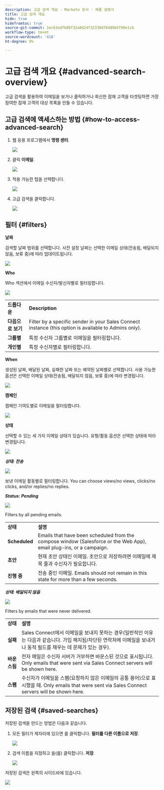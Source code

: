 ```yaml
---
description: 고급 검색 개요 - Marketo 문서 - 제품 설명서
title: 고급 검색 개요
hide: true
hidefromtoc: true
source-git-commit: 1ec63edfb86f32a0d24f32330d76489b5f90e1cb
workflow-type: tm+mt
source-wordcount: '418'
ht-degree: 0%

---
```


# 고급 검색 개요 {#advanced-search-overview}

고급 검색을 활용하여 이메일을 보거나 클릭하거나 회신한 잠재 고객을 타겟팅하면 가장 참여한 잠재 고객의 대상 목록을 만들 수 있습니다.

## 고급 검색에 액세스하는 방법 {#how-to-access-advanced-search}

1. 웹 응용 프로그램에서 **명령 센터**.

   ![](assets/advanced-search-overview-1.png)

1. 클릭 **이메일**.

   ![](assets/advanced-search-overview-2.png)

1. 적용 가능한 탭을 선택합니다.

   ![](assets/advanced-search-overview-3.png)

1. 고급 검색을 클릭합니다.

   ![](assets/advanced-search-overview-4.png)

## 필터 {#filters}

**날짜**

검색할 날짜 범위를 선택합니다. 사전 설정 날짜는 선택한 이메일 상태(전송됨, 배달되지 않음, 보류 중)에 따라 업데이트됩니다.

![](assets/advanced-search-overview-5.png)

**Who**

Who 섹션에서 이메일 수신자/발신자별로 필터링합니다.

![](assets/advanced-search-overview-6.png)

<table>
 <tr>
  <td><strong>드롭다운</strong></td>
  <td><strong>Description</strong></td>
 </tr>
 <tr>
  <td><strong>다음으로 보기</strong></td>
  <td>Filter by a specific sender in your Sales Connect instance (this option is available to Admins only).</td>
 </tr>
 <tr>
  <td><strong>그룹별</strong></td>
  <td>특정 수신자 그룹별로 이메일을 필터링합니다.</td>
 </tr>
 <tr>
  <td><strong>개인별</strong></td>
  <td>특정 수신자별로 필터링합니다.</td>
 </tr>
</table>

**When**

생성된 날짜, 배달된 날짜, 실패한 날짜 또는 예약된 날짜별로 선택합니다. 사용 가능한 옵션은 선택한 이메일 상태(전송됨, 배달되지 않음, 보류 중)에 따라 변경됩니다.

![](assets/advanced-search-overview-7.png)

**캠페인**

캠페인 기여도별로 이메일을 필터링합니다.

![](assets/advanced-search-overview-8.png)

**상태**

선택할 수 있는 세 가지 이메일 상태가 있습니다. 유형/활동 옵션은 선택한 상태에 따라 변경됩니다.

![](assets/advanced-search-overview-9.png)

_**상태: 전송**_

![](assets/advanced-search-overview-10.png)

보낸 이메일 활동별로 필터링합니다. You can choose views/no views, clicks/no clicks, and/or replies/no replies.

_**Status: Pending**_

![](assets/advanced-search-overview-11.png)

Filters by all pending emails.

<table>
 <tr>
  <td><strong>상태</strong></td>
  <td><strong>설명</strong></td>
 </tr>
 <tr>
  <td><strong>Scheduled</strong></td>
  <td>Emails that have been scheduled from the compose window (Salesforce or the Web App), email plug-ins, or a campaign.</td>
 </tr>
 <tr>
  <td><strong>초안</strong></td>
  <td>현재 초안 상태인 이메일. 초안으로 저장하려면 이메일에 제목 줄과 수신자가 필요합니다.</td>
 </tr>
 <tr>
  <td><strong>진행 중</strong></td>
  <td>전송 중인 이메일. Emails should not remain in this state for more than a few seconds.</td>
 </tr>
</table>

_**상태: 배달되지 않음**_

![](assets/advanced-search-overview-12.png)

Filters by emails that were never delivered.

<table>
 <tr>
  <td><strong>상태</strong></td>
  <td><strong>설명</strong></td>
 </tr>
 <tr>
  <td><strong>실패</strong></td>
  <td>Sales Connect에서 이메일을 보내지 못하는 경우(일반적인 이유는 다음과 같습니다. 가입 해지됨/차단된 연락처에 이메일을 보내거나 동적 필드를 채우는 데 문제가 있는 경우).</td>
 </tr>
 <tr>
  <td><strong>바운스됨</strong></td>
  <td>전자 메일은 수신자 서버가 거부하면 바운스된 것으로 표시됩니다. Only emails that were sent via Sales Connect servers will be shown here.</td>
 </tr>
 <tr>
  <td><strong>스팸</strong></td>
  <td>수신자가 이메일을 스팸(요청하지 않은 이메일의 공통 용어)으로 표시했을 때. Only emails that were sent via Sales Connect servers will be shown here.</td>
 </tr>
</table>

## 저장된 검색 {#saved-searches}

저장된 검색을 만드는 방법은 다음과 같습니다.

1. 모든 필터가 제자리에 있으면 를 클릭합니다. **필터를 다른 이름으로 저장**.

   ![](assets/advanced-search-overview-13.png)

1. 검색 이름을 지정하고 을(를) 클릭합니다. **저장**.

   ![](assets/advanced-search-overview-14.png)

저장된 검색은 왼쪽의 사이드바에 있습니다.

![](assets/advanced-search-overview-15.png)